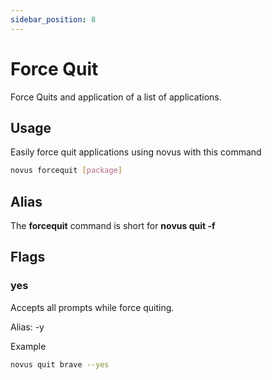 ```yaml
---
sidebar_position: 8
---
```


# Force Quit

Force Quits and application of a list of applications.

## Usage

Easily force quit applications using novus with this command

```bash
novus forcequit [package]
```

## Alias

The **forcequit** command is short for **novus quit -f**

## Flags

### yes

Accepts all prompts while force quiting.

Alias: -y

Example

```bash
novus quit brave --yes
```
